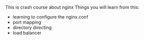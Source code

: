 This is crash course about nginx
Things you will learn from this:
- learning to configure the nginx.conf
- port mapping
- directory directing
- load balancer
